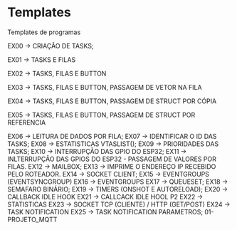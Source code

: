 # Templates
Templates de programas

EX00 -> CRIAÇÃO DE TASKS;

EX01 -> TASKS E FILAS

EX02 -> TASKS, FILAS E BUTTON

EX03 -> TASKS, FILAS E BUTTON, PASSAGEM DE VETOR NA FILA

EX04 -> TASKS, FILAS E BUTTON, PASSAGEM DE STRUCT POR CÓPIA

EX05 -> TASKS, FILAS E BUTTON, PASSAGEM DE STRUCT POR REFERENCIA

EX06 -> LEITURA DE DADOS POR FILA;
EX07 -> IDENTIFICAR O ID DAS TASKS;
EX08 -> ESTATISTICAS VTASLIST();
EX09 -> PRIORIDADES DAS TASKS;
EX10 -> INTERRUPÇÃO DAS GPIO DO ESP32;
EX11 -> INLTERRUPÇÃO DAS GPIOS DO ESP32 - PASSAGEM DE VALORES POR FILAS.
EX12 -> MAILBOX;
EX13 -> IMPRIME O ENDEREÇO IP RECEBIDO PELO ROTEADOR.
EX14 -> SOCKET CLIENT;
EX15 -> EVENTGROUPS (EVENTSYNCGROUP)
EX16 -> EVENTGROUPS
EX17 -> QUEUESET;
EX18 -> SEMAFARO BINÁRIO;
EX19 -> TIMERS (ONSHOT E AUTORELOAD);
EX20 -> CALLBACK IDLE HOOK
EX21 -> CALLCACK IDLE HOOL P2
EX22 -> STATISTICAS
EX23 -> SOCKET TCP (CLIENTE) / HTTP (GET/POST)
EX24 -> TASK NOTIFICATION
EX25 -> TASK NOTIFICATION PARAMETROS;
01- PROJETO_MQTT
